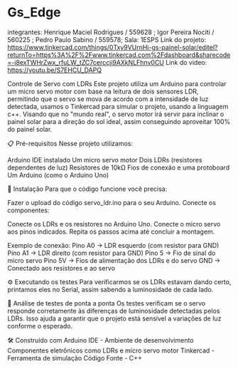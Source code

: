 # Gs_Edge
integrantes: Henrique Maciel Rodrigues / 559628 ; Igor Pereira Nociti / 560225 ; Pedro Paulo Sabino / 559578; Sala: 1ESPS
Link do projeto: https://www.tinkercad.com/things/0Txy9VUrnHi-gs-painel-solar/editel?returnTo=https%3A%2F%2Fwww.tinkercad.com%2Fdashboard&sharecode=-i8exTWHrZwx_rfuLW_tZC7cerccji9AXkNLFhnv0CU
Link do video: https://youtu.be/S7EHCU_DAPQ


Controle de Servo com LDRs
Este projeto utiliza um Arduino para controlar um micro servo motor com base na leitura de dois sensores LDR, permitindo que o servo se mova de acordo com a intensidade de luz detectada, usamos o Tinkercad para simular o projeto, usando a linguagem c++. Visando que no "mundo real", o servo motor irá servir para inclinar o painel solar para a direção do sol ideal, assim conseguindo aproveitar 100% do painel solar.


📋 Pré-requisitos
Nesse projeto utilizamos:

Arduino IDE instalado
Um micro servo motor
Dois LDRs (resistores dependentes de luz)
Resistores de 10kΩ
Fios de conexão e uma protoboard
Um Arduino (como o Arduino Uno)

🔧 Instalação
Para que o código funcione você precisa:

Fazer o upload do código servo_ldr.ino para o seu Arduino.
Conecte os componentes:

Conecte os LDRs e os resistores no Arduino Uno.
Conecte o micro servo aos pinos indicados.
Repita os passos acima até concluir a montagem.

Exemplo de conexão:
Pino A0 → LDR esquerdo (com resistor para GND)
Pino A1 → LDR direito (com resistor para GND)
Pino 5 → Fio de sinal do micro servo
Pino 5V → Fios de alimentação dos LDRs e do servo
GND → Conectado aos resistores e ao servo

⚙️ Executando os testes
Para verificarmos se os LDRs estavam dando certo, printamos eles no Serial, assim sabendo a luminosidade de cada lado.

🔩 Análise de testes de ponta a ponta
Os testes verificam se o servo responde corretamente às diferenças de luminosidade detectadas pelos LDRs. Isso ajuda a garantir que o projeto está sensível a variações de luz conforme o esperado.

🛠️ Construído com
Arduino IDE - Ambiente de desenvolvimento
Componentes eletrônicos como LDRs e micro servo motor
Tinkercad - Ferramenta de simulação
Código Fonte - C++



